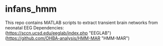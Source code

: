 # infans_hmm
This repo contains MATLAB scripts to extract transient brain networks from neonatal EEG
Dependencies:    
  (https://sccn.ucsd.edu/eeglab/index.php "EEGLAB")    
  (https://github.com/OHBA-analysis/HMM-MAR "HMM-MAR")    
